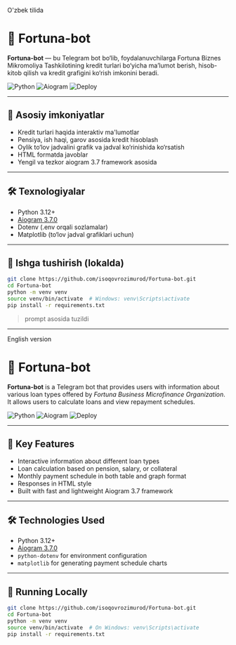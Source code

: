 O'zbek tilida
# 🤖 Fortuna-bot

**Fortuna-bot** — bu Telegram bot bo‘lib, foydalanuvchilarga Fortuna Biznes Mikromoliya Tashkilotining kredit turlari bo‘yicha ma’lumot berish, hisob-kitob qilish va kredit grafigini ko‘rish imkonini beradi.

![Python](https://img.shields.io/badge/Python-3.12%2B-blue)
![Aiogram](https://img.shields.io/badge/Aiogram-3.7.0-blue)
![Deploy](https://img.shields.io/badge/Deploy-Railway-green)

---

## 🔧 Asosiy imkoniyatlar

- Kredit turlari haqida interaktiv ma'lumotlar
- Pensiya, ish haqi, garov asosida kredit hisoblash
- Oylik to‘lov jadvalini grafik va jadval ko‘rinishida ko‘rsatish
- HTML formatda javoblar
- Yengil va tezkor aiogram 3.7 framework asosida

---

## 🛠 Texnologiyalar

- Python 3.12+
- [Aiogram 3.7.0](https://docs.aiogram.dev/)
- Dotenv (.env orqali sozlamalar)
- Matplotlib (to‘lov jadval grafiklari uchun)

---

## 🚀 Ishga tushirish (lokalda)

```bash
git clone https://github.com/isoqovrozimurod/Fortuna-bot.git
cd Fortuna-bot
python -m venv venv
source venv/bin/activate  # Windows: venv\Scripts\activate
pip install -r requirements.txt
```
>prompt asosida tuzildi
*********************************************************

English version
# 🤖 Fortuna-bot

**Fortuna-bot** is a Telegram bot that provides users with information about various loan types offered by *Fortuna Business Microfinance Organization*. It allows users to calculate loans and view repayment schedules.

![Python](https://img.shields.io/badge/Python-3.12%2B-blue)
![Aiogram](https://img.shields.io/badge/Aiogram-3.7.0-blue)
![Deploy](https://img.shields.io/badge/Deploy-Railway-green)

---

## 🔧 Key Features

- Interactive information about different loan types
- Loan calculation based on pension, salary, or collateral
- Monthly payment schedule in both table and graph format
- Responses in HTML style
- Built with fast and lightweight Aiogram 3.7 framework

---

## 🛠 Technologies Used

- Python 3.12+
- [Aiogram 3.7.0](https://docs.aiogram.dev/)
- `python-dotenv` for environment configuration
- `matplotlib` for generating payment schedule charts

---

## 🚀 Running Locally

```bash
git clone https://github.com/isoqovrozimurod/Fortuna-bot.git
cd Fortuna-bot
python -m venv venv
source venv/bin/activate  # On Windows: venv\Scripts\activate
pip install -r requirements.txt
```
